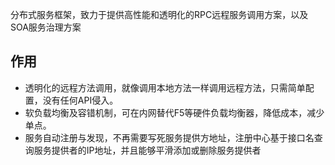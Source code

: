 分布式服务框架，致力于提供高性能和透明化的RPC远程服务调用方案，以及SOA服务治理方案
## 作用
*   透明化的远程方法调用，就像调用本地方法一样调用远程方法，只需简单配置，没有任何API侵入。
*   软负载均衡及容错机制，可在内网替代F5等硬件负载均衡器，降低成本，减少单点。
*   服务自动注册与发现，不再需要写死服务提供方地址，注册中心基于接口名查询服务提供者的IP地址，并且能够平滑添加或删除服务提供者

